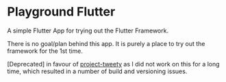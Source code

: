 # Playground Flutter
A simple Flutter App for trying out the Flutter Framework.

There is no goal/plan behind this app. It is purely a place to try out the framework for the 1st time.

[Deprecated] in favour of [project-tweety](https://github.com/EuanScott/project-tweety) as I did not work on this for a long time, which resulted in a number of build and versioning issues.
